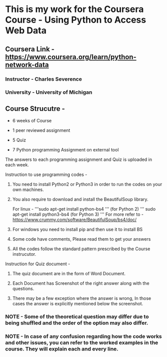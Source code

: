# This is my work for the Coursera Course - Using Python to Access Web Data

## Coursera Link - https://www.coursera.org/learn/python-network-data

### Instructor - Charles Severence 

### University - University of Michigan


## Course Strucutre - 

- 6 weeks of Course

- 1 peer reviewed assignment  

- 5 Quiz 

- 7 Python programming Assignment on external tool

The answers to each programming assignment and Quiz is uploaded in each week.

Instruction to use programming codes - 

1. You need to install Python2 or Python3 in order to run the codes on your own machines.

2. You also require to download and install the BeautifulSoup library.

   For linux - 
            '''sudo apt-get install python-bs4 ''' (for Python 2)
            '''
            sudo apt-get install python3-bs4 (for Python 3)
            '''
            For more refer to - https://www.crummy.com/software/BeautifulSoup/bs4/doc/
            
3. For windows you need to install pip and then use it to install BS

4. Some code have comments, Please read them to get your answers

5. All the codes follow the standard pattern prescribed by the Course instrucutor.


Instruction for Quiz document - 

1. The quiz document are in the form of Word Document.

2. Each Document has Screenshot of the right answer along with the questions.

3. There may be a few exception where the answer is wrong, In those cases the answer is explicitly mentioned below the screenshot.

### NOTE -  Some of the theoretical question may differ due to being shuffled and the order of the option may also differ. 

### NOTE -  In case of any confusion regarding how the code works and other issues, you can refer to the worked examples in the course. They will explain each and every line.
